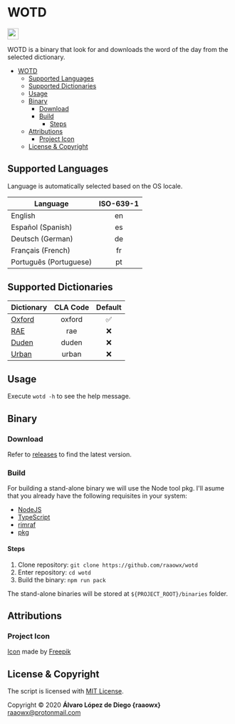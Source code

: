 # WOTD

<img
src="./wotd.png" width="25">

WOTD is a binary that look for and downloads the word of the day from the selected dictionary.

- [WOTD](#wotd)
  - [Supported Languages](#supported-languages)
  - [Supported Dictionaries](#supported-dictionaries)
  - [Usage](#usage)
  - [Binary](#binary)
    - [Download](#download)
    - [Build](#build)
      - [Steps](#steps)
  - [Attributions](#attributions)
    - [Project Icon](#project-icon)
  - [License & Copyright](#license--copyright)

## Supported Languages

Language is automatically selected based on the OS locale.

Language|ISO-639-1
-|:-:
English|en
Español (Spanish)|es
Deutsch (German)|de
Français (French)|fr
Português (Portuguese)|pt

## Supported Dictionaries

Dictionary|CLA Code|Default
-|:-:|:-:
[Oxford](https://www.oxfordlearnersdictionaries.com)|oxford|✅
[RAE](https://dle.rae.es)|rae|❌
[Duden](https://www.duden.de)|duden|❌
[Urban](https://www.urbandictionary.com)|urban|❌

## Usage

Execute `wotd -h` to see the help message.

## Binary

### Download

Refer to [releases](https://github.com/raaowx/wotd/releases) to find the latest version.

### Build

For building a stand-alone binary we will use the Node tool pkg. I'll asume that you already have the following requisites in your system:

- [NodeJS](https://nodejs.org)
- [TypeScript](https://www.typescriptlang.org)
- [rimraf](https://github.com/isaacs/rimraf)
- [pkg](https://github.com/vercel/pkg)

#### Steps

1. Clone repository: `git clone https://github.com/raaowx/wotd`
2. Enter repository: `cd wotd`
3. Build the binary: `npm run pack`

The stand-alone binaries will be stored at `${PROJECT_ROOT}/binaries` folder.

## Attributions

### Project Icon

[Icon](https://www.flaticon.com/free-icon/profanity_1686501) made by [Freepik](https://www.flaticon.com/authors/freepik)

## License & Copyright

The script is licensed with [MIT License](LICENSE.txt).

Copyright © 2020 **Álvaro López de Diego {raaowx}** <raaowx@protonmail.com>
